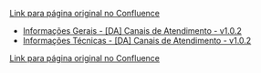 [Link para página original no Confluence](https://openfinancebrasil.atlassian.net/wiki/spaces/OF/pages/17368404)

- [Informações Gerais - \[DA\] Canais de Atendimento - v1.0.2](../../../../../../OF/Open%20Finance%20Brasil/Especifica%c3%a7%c3%b5es%20de%20APIs/Dados%20Abertos%20-%20DA/[DA]%20API%20-%20Canais%20de%20Atendimento/v1.0.2%20-%20[DA]%20Canais%20de%20Atendimento/Informa%c3%a7%c3%b5es%20Gerais%20-%20[DA]%20Canais%20de%20Atendimento%20-%20v1.0.2)
- [Informações Técnicas - \[DA\] Canais de Atendimento - v1.0.2](../../../../../../OF/Open%20Finance%20Brasil/Especifica%c3%a7%c3%b5es%20de%20APIs/Dados%20Abertos%20-%20DA/[DA]%20API%20-%20Canais%20de%20Atendimento/v1.0.2%20-%20[DA]%20Canais%20de%20Atendimento/Informa%c3%a7%c3%b5es%20T%c3%a9cnicas%20-%20[DA]%20Canais%20de%20Atendimento%20-%20v1.0.2)

[Link para página original no Confluence](https://openfinancebrasil.atlassian.net/wiki/spaces/OF/pages/17368404)